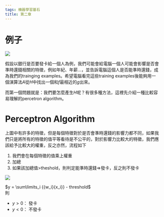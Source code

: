 ```yaml
---
tags: 機器學習基石
title: 第二章
---
```


# 例子
![](https://i.imgur.com/Lrr7aYr.png)

假設以銀行是否要發卡給一個人為例，我們可能會給電腦一個人可能會影響是否會準時還錢相關的特徵，例如年紀、年薪...，並告訴電腦這個人是否能準時還錢，成為我們的trainging examples。希望電腦看完這些training examples後能夠用一個演算法$A$從$H$中找出一個和$f$最相近的$g$出來。

而第一個問題就是：我們要怎麼產生$H$呢？有很多種方法，這裡先介紹一種比較容易理解的percetron algorithm。

# Perceptron Algorithm
上圖中有許多的特徵，但是每個特徵對於是否會準時還錢的影響力都不同，如果我們只是將所有的特徵的值平等看待是不公平的，對於影響力比較大的特徵，我們應該給予比較大的權重，反之亦然，流程如下
1. 我們會在每個特徵的值乘上權重
2. 加總
3. 如果該加總值>theshold，則判定能準時還錢=>發卡，反之則不發卡

![](https://i.imgur.com/EuqNUlu.png)

$y = \sum\limits_i {{w_i}{x_i}}  - threshold$</br>
則
- ${y > 0}$： 發卡
- ${y < 0}$： 不發卡
